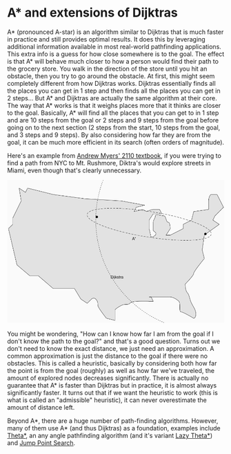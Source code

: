 # A* and extensions of Dijktras
A* (pronounced A-star) is an algorithm similar to Dijktras that is much faster in practice and still provides optimal results. It does this by leveraging additional information available in most real-world pathfinding applications. This extra info is a guess for how close somewhere is to the goal. The effect is that A* will behave much closer to how a person would find their path to the grocery store. You walk in the direction of the store until you hit an obstacle, then you try to go around the obstacle. At first, this might seem completely different from how Dijktras works. Dijktras essentially finds all the places you can get in 1 step and then finds all the places you can get in 2 steps... But A* and Dijktras are actually the same algorithm at their core. The way that A* works is that it weighs places more that it thinks are closer to the goal. Basically, A* will find all the places that you can get to in 1 step and are 10 steps from the goal or 2 steps and 9 steps from the goal before going on to the next section (2 steps from the start, 10 steps from the goal, and 3 steps and 9 steps). By also considering how far they are from the goal, it can be much more efficient in its search (often orders of magnitude). 

Here's an example from [Andrew Myers' 2110 textbook](https://andrewcmyers.github.io/oodds/lecture.html?id=ssp), if you were trying to find a path from NYC to Mt. Rushmore, Diktra's would explore streets in Miami, even though that's clearly unnecessary.

![An example of the potential inefficiencies of Dijktras, from 2110 website](imgs/a-star/map.png)

You might be wondering, "How can I know how far I am from the goal if I don't know the path to the goal?" and that's a good question. Turns out we don't need to know the exact distance, we just need an approximation. A common approximation is just the distance to the goal if there were no obstacles. This is called a heuristic, basically by considering both how far the point is from the goal (roughly) as well as how far we've traveled, the amount of explored nodes decreases significantly. There is actually no guarantee that A* is faster than Dijktras but in practice, it is almost always significantly faster. It turns out that if we want the heuristic to work (this is what is called an "admissible" heuristic), it can never overestimate the amount of distance left.

Beyond A*, there are a huge number of path-finding algorithms. However, many of them use A* (and thus Dijktras) as a foundation, examples include [Theta*](http://www.gameaipro.com/GameAIPro2/GameAIPro2_Chapter16_Theta_Star_for_Any-Angle_Pathfinding.pdf), an any angle pathfinding algorithm (and it's variant [Lazy Theta*](http://idm-lab.org/bib/abstracts/papers/aaai10b.pdf)) and [Jump Point Search](https://zerowidth.com/2013/a-visual-explanation-of-jump-point-search.html).